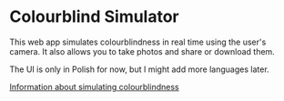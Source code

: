 # Colourblind Simulator
This web app simulates colourblindness in real time using the user's camera.
It also allows you to take photos and share or download them.

The UI is only in Polish for now, but I might add more languages later.

[Information about simulating colourblindness](https://www.inf.ufrgs.br/~oliveira/pubs_files/CVD_Simulation/CVD_Simulation.html)